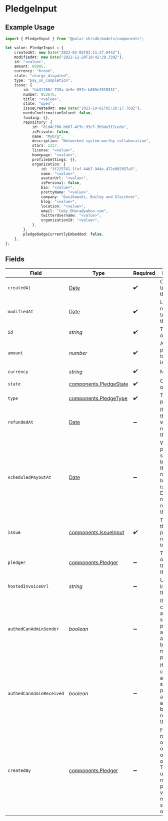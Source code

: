 # PledgeInput

## Example Usage

```typescript
import { PledgeInput } from "@polar-sh/sdk/models/components";

let value: PledgeInput = {
    createdAt: new Date("2022-02-05T03:11:27.844Z"),
    modifiedAt: new Date("2022-12-20T19:42:29.339Z"),
    id: "<value>",
    amount: 60995,
    currency: "Kroon",
    state: "charge_disputed",
    type: "pay_on_completion",
    issue: {
        id: "bb31180f-739a-4e9e-857e-b809e2810331",
        number: 953676,
        title: "<value>",
        state: "open",
        issueCreatedAt: new Date("2023-10-01T05:20:17.768Z"),
        needsConfirmationSolved: false,
        funding: {},
        repository: {
            id: "81d4c700-b607-4f3c-93c7-3b9da3f2ceda",
            isPrivate: false,
            name: "MyOrg",
            description: "Networked system-worthy collaboration",
            stars: 1337,
            license: "<value>",
            homepage: "<value>",
            profileSettings: {},
            organization: {
                id: "3f225741-1faf-44b7-944e-472e802857a5",
                name: "<value>",
                avatarUrl: "<value>",
                isPersonal: false,
                bio: "<value>",
                prettyName: "<value>",
                company: "Gusikowski, Bailey and Gleichner",
                blog: "<value>",
                location: "<value>",
                email: "Coby_OHara@yahoo.com",
                twitterUsername: "<value>",
                organizationId: "<value>",
            },
        },
        pledgeBadgeCurrentlyEmbedded: false,
    },
};
```

## Fields

| Field                                                                                                                                                       | Type                                                                                                                                                        | Required                                                                                                                                                    | Description                                                                                                                                                 |
| ----------------------------------------------------------------------------------------------------------------------------------------------------------- | ----------------------------------------------------------------------------------------------------------------------------------------------------------- | ----------------------------------------------------------------------------------------------------------------------------------------------------------- | ----------------------------------------------------------------------------------------------------------------------------------------------------------- |
| `createdAt`                                                                                                                                                 | [Date](https://developer.mozilla.org/en-US/docs/Web/JavaScript/Reference/Global_Objects/Date)                                                               | :heavy_check_mark:                                                                                                                                          | Creation timestamp of the object.                                                                                                                           |
| `modifiedAt`                                                                                                                                                | [Date](https://developer.mozilla.org/en-US/docs/Web/JavaScript/Reference/Global_Objects/Date)                                                               | :heavy_check_mark:                                                                                                                                          | Last modification timestamp of the object.                                                                                                                  |
| `id`                                                                                                                                                        | *string*                                                                                                                                                    | :heavy_check_mark:                                                                                                                                          | The ID of the object.                                                                                                                                       |
| `amount`                                                                                                                                                    | *number*                                                                                                                                                    | :heavy_check_mark:                                                                                                                                          | Amount pledged towards the issue                                                                                                                            |
| `currency`                                                                                                                                                  | *string*                                                                                                                                                    | :heavy_check_mark:                                                                                                                                          | N/A                                                                                                                                                         |
| `state`                                                                                                                                                     | [components.PledgeState](../../models/components/pledgestate.md)                                                                                            | :heavy_check_mark:                                                                                                                                          | Current state of the pledge                                                                                                                                 |
| `type`                                                                                                                                                      | [components.PledgeType](../../models/components/pledgetype.md)                                                                                              | :heavy_check_mark:                                                                                                                                          | Type of pledge                                                                                                                                              |
| `refundedAt`                                                                                                                                                | [Date](https://developer.mozilla.org/en-US/docs/Web/JavaScript/Reference/Global_Objects/Date)                                                               | :heavy_minus_sign:                                                                                                                                          | If and when the pledge was refunded to the pledger                                                                                                          |
| `scheduledPayoutAt`                                                                                                                                         | [Date](https://developer.mozilla.org/en-US/docs/Web/JavaScript/Reference/Global_Objects/Date)                                                               | :heavy_minus_sign:                                                                                                                                          | When the payout is scheduled to be made to the maintainers behind the issue. Disputes must be made before this date.                                        |
| `issue`                                                                                                                                                     | [components.IssueInput](../../models/components/issueinput.md)                                                                                              | :heavy_check_mark:                                                                                                                                          | The issue that the pledge was made towards                                                                                                                  |
| `pledger`                                                                                                                                                   | [components.Pledger](../../models/components/pledger.md)                                                                                                    | :heavy_minus_sign:                                                                                                                                          | The user or organization that made this pledge                                                                                                              |
| `hostedInvoiceUrl`                                                                                                                                          | *string*                                                                                                                                                    | :heavy_minus_sign:                                                                                                                                          | URL of invoice for this pledge                                                                                                                              |
| `authedCanAdminSender`                                                                                                                                      | *boolean*                                                                                                                                                   | :heavy_minus_sign:                                                                                                                                          | If the currently authenticated subject can perform admin actions on behalf of the maker of the peldge                                                       |
| `authedCanAdminReceived`                                                                                                                                    | *boolean*                                                                                                                                                   | :heavy_minus_sign:                                                                                                                                          | If the currently authenticated subject can perform admin actions on behalf of the receiver of the peldge                                                    |
| `createdBy`                                                                                                                                                 | [components.Pledger](../../models/components/pledger.md)                                                                                                    | :heavy_minus_sign:                                                                                                                                          | For pledges made by an organization, or on behalf of an organization. This is the user that made the pledge. Only visible for members of said organization. |